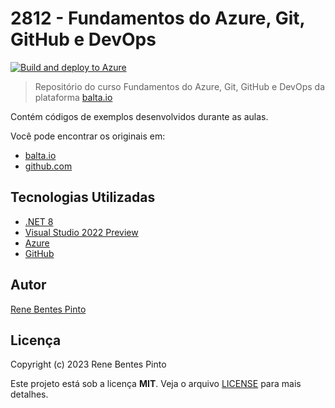 # 2812 - Fundamentos do Azure, Git, GitHub e DevOps

[![Build and deploy to Azure](https://github.com/renebentes/2812/actions/workflows/build-deploy-api.yml/badge.svg?branch=main)](https://github.com/renebentes/2812/actions/workflows/build-deploy-api.yml)

> Repositório do curso Fundamentos do Azure, Git, GitHub e DevOps da plataforma [balta.io](https://balta.io)

Contém códigos de exemplos desenvolvidos durante as aulas.

Você pode encontrar os originais em:

- [balta.io](https://balta.io/cursos/fundamentos-azure-git-github-devops)
- [github.com](https://github.com/balta-io/2812)

## Tecnologias Utilizadas

- [.NET 8](https://dotnet.microsoft.com/en-us/apps/aspnet)
- [Visual Studio 2022 Preview](https://visualstudio.com/)
- [Azure](https://azure.com)
- [GitHub](https://github.com)

## Autor

[Rene Bentes Pinto](http://github.com/renebentes)

## Licença

Copyright (c) 2023 Rene Bentes Pinto

Este projeto está sob a licença **MIT**. Veja o arquivo [LICENSE](LICENSE) para mais detalhes.
